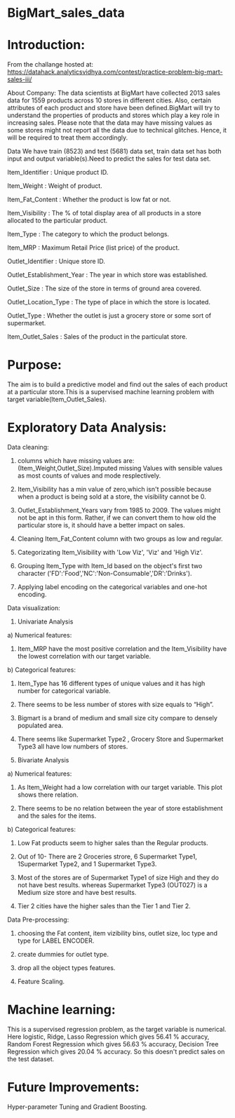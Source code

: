 # BigMart_sales_data
# Introduction:

From the challange hosted at: https://datahack.analyticsvidhya.com/contest/practice-problem-big-mart-sales-iii/


About Company: The data scientists at BigMart have collected 2013 sales data for 1559 products across 10 stores in different cities. Also, certain attributes of each product and store have been defined.BigMart will try to understand the properties of products and stores which play a key role in increasing sales. Please note that the data may have missing values as some stores might not report all the data due to technical glitches. Hence, it will be required to treat them accordingly.
 
Data We have train (8523) and test (5681) data set, train data set has both input and output variable(s).Need to predict the sales for test data set.

Item_Identifier : Unique product ID.

Item_Weight : Weight of product.

Item_Fat_Content : Whether the product is low fat or not.

Item_Visibility : The % of total display area of all products in a store allocated to the particular product.

Item_Type : The category to which the product belongs.

Item_MRP : Maximum Retail Price (list price) of the product.

Outlet_Identifier : Unique store ID.

Outlet_Establishment_Year : The year in which store was established.

Outlet_Size : The size of the store in terms of ground area covered.

Outlet_Location_Type : The type of place in which the store is located.

Outlet_Type : Whether the outlet is just a grocery store or some sort of supermarket.

Item_Outlet_Sales : Sales of the product in the particulat store.

# Purpose:
The aim is to build a predictive model and find out the sales of each product at a particular store.This is a supervised machine learning problem with target variable(Item_Outlet_Sales).

# Exploratory Data Analysis:

Data cleaning:

1. columns which have missing values are:(Item_Weight,Outlet_Size).Imputed missing Values with sensible values as most counts of values and mode resplectively.

2. Item_Visibility has a min value of zero,which isn't possible because when a product is being sold at a store, the visibility cannot be 0.

3. Outlet_Establishment_Years vary from 1985 to 2009. The values might not be apt in this form. Rather, if we can convert them to how old the particular store is, it should have a better impact on sales.

4. Cleaning Item_Fat_Content column with two groups as low and regular.

5. Categorizating  Item_Visibility with 'Low Viz', 'Viz' and 'High Viz'.

6. Grouping Item_Type with Item_Id based on the object's first two character ('FD':'Food','NC':'Non-Consumable','DR':'Drinks').

7. Applying label encoding on the categorical variables and one-hot encoding. 

Data visualization:


1. Univariate Analysis

a) Numerical features:

1.  Item_MRP have the most positive correlation and the Item_Visibility have the lowest correlation with our target variable.

b) Categorical features:

1. Item_Type has 16 different types of unique values and it has high number for categorical variable.

2. There seems to be less number of stores with size equals to “High”.

3. Bigmart is a brand of medium and small size city compare to densely populated area.

4. There seems like Supermarket Type2 , Grocery Store and Supermarket Type3 all have low numbers of stores.

2. Bivariate Analysis

a) Numerical features:

1. As Item_Weight had a low correlation with our target variable. This plot shows there relation.

2. There seems to be no relation between the year of store establishment and the sales for the items.

b) Categorical features:

1. Low Fat products seem to higher sales than the Regular products.

2. Out of 10- There are 2 Groceries strore, 6 Supermarket Type1, 1Supermarket Type2, and 1 Supermarket Type3.

3. Most of the stores are of Supermarket Type1 of size High and they do not have best results. whereas Supermarket Type3 (OUT027) is a Medium size store and have best results.

4. Tier 2 cities have the higher sales than the Tier 1 and Tier 2.

Data Pre-processing:

1. choosing the Fat content, item vizibility bins, outlet size, loc type and type for LABEL ENCODER.

2. create dummies for outlet type.

3. drop all the object types features.

4. Feature Scaling.

# Machine learning:

This is a supervised regression problem, as the target variable is numerical. Here logistic, Ridge, Lasso Regression which gives 56.41 % accuracy, Random Forest Regression which gives 56.63 % accuracy, Decision Tree Regression which gives 20.04 % accuracy.
So this doesn't predict sales on the test dataset.

# Future Improvements:
Hyper-parameter Tuning and Gradient Boosting.
